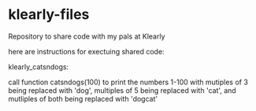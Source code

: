 # klearly-files
Repository to share code with my pals at Klearly

here are instructions for exectuing shared code:

klearly_catsndogs:

call function catsndogs(100) to print the numbers 1-100 with mutiples 
of 3 being replaced with 'dog', multiples of 5 being replaced with 'cat',
and mutliples of both being replaced with 'dogcat'
